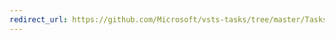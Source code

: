```yaml
---
redirect_url: https://github.com/Microsoft/vsts-tasks/tree/master/Tasks/VSMobileCenterUpload
---
```

